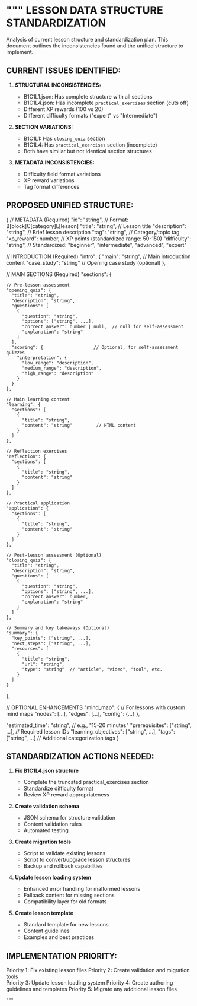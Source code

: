 """
LESSON DATA STRUCTURE STANDARDIZATION
====================================

Analysis of current lesson structure and standardization plan.
This document outlines the inconsistencies found and the unified structure to implement.

CURRENT ISSUES IDENTIFIED:
--------------------------

1. **STRUCTURAL INCONSISTENCIES:**
   - B1C1L1.json: Has complete structure with all sections
   - B1C1L4.json: Has incomplete `practical_exercises` section (cuts off)
   - Different XP rewards (100 vs 20)
   - Different difficulty formats ("expert" vs "Intermediate")

2. **SECTION VARIATIONS:**
   - B1C1L1: Has `closing_quiz` section
   - B1C1L4: Has `practical_exercises` section (incomplete)
   - Both have similar but not identical section structures

3. **METADATA INCONSISTENCIES:**
   - Difficulty field format variations
   - XP reward variations
   - Tag format differences

PROPOSED UNIFIED STRUCTURE:
---------------------------

{
  // METADATA (Required)
  "id": "string",                    // Format: B[block]C[category]L[lesson]
  "title": "string",                 // Lesson title
  "description": "string",           // Brief lesson description
  "tag": "string",                   // Category/topic tag
  "xp_reward": number,               // XP points (standardized range: 50-150)
  "difficulty": "string",            // Standardized: "beginner", "intermediate", "advanced", "expert"
  
  // INTRODUCTION (Required)
  "intro": {
    "main": "string",                // Main introduction content
    "case_study": "string"           // Opening case study (optional)
  },
  
  // MAIN SECTIONS (Required)
  "sections": {
    
    // Pre-lesson assessment
    "opening_quiz": {
      "title": "string",
      "description": "string",
      "questions": [
        {
          "question": "string",
          "options": ["string", ...],
          "correct_answer": number | null,  // null for self-assessment
          "explanation": "string"
        }
      ],
      "scoring": {                   // Optional, for self-assessment quizzes
        "interpretation": {
          "low_range": "description",
          "medium_range": "description", 
          "high_range": "description"
        }
      }
    },
    
    // Main learning content
    "learning": {
      "sections": [
        {
          "title": "string",
          "content": "string"         // HTML content
        }
      ]
    },
    
    // Reflection exercises
    "reflection": {
      "sections": [
        {
          "title": "string",
          "content": "string"
        }
      ]
    },
    
    // Practical application
    "application": {
      "sections": [
        {
          "title": "string", 
          "content": "string"
        }
      ]
    },
    
    // Post-lesson assessment (Optional)
    "closing_quiz": {
      "title": "string",
      "description": "string", 
      "questions": [
        {
          "question": "string",
          "options": ["string", ...],
          "correct_answer": number,
          "explanation": "string"
        }
      ]
    },
    
    // Summary and key takeaways (Optional)
    "summary": {
      "key_points": ["string", ...],
      "next_steps": ["string", ...],
      "resources": [
        {
          "title": "string",
          "url": "string", 
          "type": "string"  // "article", "video", "tool", etc.
        }
      ]
    }
  },
  
  // OPTIONAL ENHANCEMENTS
  "mind_map": {                      // For lessons with custom mind maps
    "nodes": [...],
    "edges": [...],
    "config": {...}
  },
  
  "estimated_time": "string",        // e.g., "15-20 minutes"
  "prerequisites": ["string", ...],  // Required lesson IDs
  "learning_objectives": ["string", ...],
  "tags": ["string", ...]           // Additional categorization tags
}

STANDARDIZATION ACTIONS NEEDED:
--------------------------------

1. **Fix B1C1L4.json structure**
   - Complete the truncated practical_exercises section
   - Standardize difficulty format
   - Review XP reward appropriateness

2. **Create validation schema**
   - JSON schema for structure validation
   - Content validation rules
   - Automated testing

3. **Create migration tools**
   - Script to validate existing lessons
   - Script to convert/upgrade lesson structures
   - Backup and rollback capabilities

4. **Update lesson loading system**
   - Enhanced error handling for malformed lessons
   - Fallback content for missing sections
   - Compatibility layer for old formats

5. **Create lesson template**
   - Standard template for new lessons
   - Content guidelines
   - Examples and best practices

IMPLEMENTATION PRIORITY:
-----------------------

Priority 1: Fix existing lesson files
Priority 2: Create validation and migration tools  
Priority 3: Update lesson loading system
Priority 4: Create authoring guidelines and templates
Priority 5: Migrate any additional lesson files

"""
